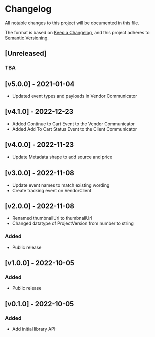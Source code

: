 # Changelog

All notable changes to this project will be documented in this file.

The format is based on [Keep a Changelog](https://keepachangelog.com/en/1.0.0/),
and this project adheres to
[Semantic Versioning](https://semver.org/spec/v2.0.0.html).

## [Unreleased]

### TBA

## [v5.0.0] - 2021-01-04

- Updated event types and payloads in Vendor Communicator

## [v4.1.0] - 2022-12-23

- Added Continue to Cart Event to the Vendor Communicator
- Added Add To Cart Status Event to the Client Communicator

## [v4.0.0] - 2022-11-23

- Update Metadata shape to add source and price

## [v3.0.0] - 2022-11-08

- Update event names to match existing wording
- Create tracking event on VendorClient

## [v2.0.0] - 2022-11-08

- Renamed thumbnailUri to thumbnailUrl
- Changed datatype of ProjectVersion from number to string

### Added

- Public release

## [v1.0.0] - 2022-10-05

### Added

- Public release

## [v0.1.0] - 2022-10-05

### Added

- Add initial library API:
